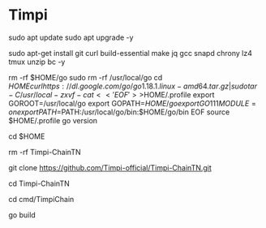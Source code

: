 # Timpi


sudo apt update
sudo apt upgrade -y

sudo apt-get install git curl build-essential make jq gcc snapd chrony lz4 tmux unzip bc -y

rm -rf $HOME/go
sudo rm -rf /usr/local/go
cd $HOME
curl https://dl.google.com/go/go1.18.1.linux-amd64.tar.gz | sudo tar -C/usr/local -zxvf -
cat <<'EOF' >>$HOME/.profile
export GOROOT=/usr/local/go
export GOPATH=$HOME/go
export GO111MODULE=on
export PATH=$PATH:/usr/local/go/bin:$HOME/go/bin
EOF
source $HOME/.profile
go version

cd $HOME

rm -rf Timpi-ChainTN

git clone https://github.com/Timpi-official/Timpi-ChainTN.git

cd Timpi-ChainTN

cd cmd/TimpiChain

go build
